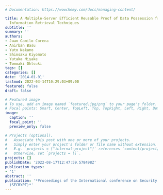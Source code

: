 ```yaml
---
# Documentation: https://wowchemy.com/docs/managing-content/

title: A Multiple-Server Efficient Reusable Proof of Data Possession from Private
  Information Retrieval Techniques
subtitle: ''
summary: ''
authors:
- Juan Camilo Corena
- Anirban Basu
- Yuto Nakano
- Shinsaku Kiyomoto
- Yutaka Miyake
- Tomoaki Ohtsuki
tags: []
categories: []
date: '2014-01-01'
lastmod: 2022-03-14T10:29:03+09:00
featured: false
draft: false

# Featured image
# To use, add an image named `featured.jpg/png` to your page's folder.
# Focal points: Smart, Center, TopLeft, Top, TopRight, Left, Right, BottomLeft, Bottom, BottomRight.
image:
  caption: ''
  focal_point: ''
  preview_only: false

# Projects (optional).
#   Associate this post with one or more of your projects.
#   Simply enter your project's folder or file name without extension.
#   E.g. `projects = ["internal-project"]` references `content/project/deep-learning/index.md`.
#   Otherwise, set `projects = []`.
projects: []
publishDate: '2022-08-17T12:47:59.578498Z'
publication_types:
- '1'
abstract: ''
publication: '*Proceedings of the International conference on Security and Cryptography
  (SECRYPT)*'
---
```

